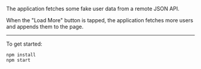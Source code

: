 The application fetches some fake user data from a remote JSON API.

When the "Load More" button is tapped, the application fetches more users and appends them to the page.

-------
To get started:

```
npm install
npm start
```
